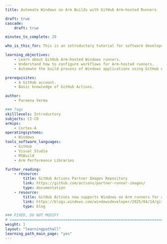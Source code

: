 ```yaml
---
title: Automate Windows on Arm Builds with GitHub Arm-hosted Runners

draft: true
cascade:
    draft: true

minutes_to_complete: 20

who_is_this_for: This is an introductory tutorial for software developers interested in automating Windows application builds on Arm architecture using GitHub Actions.

learning_objectives:
    - Learn about GitHub Arm-hosted Windows runners.
    - Understand how to configure workflows for Arm-hosted runners.
    - Automate the build process of Windows applications using GitHub Actions.

prerequisites:
    - A GitHub account. 
    - Basic knowledge of GitHub Actions.

author: 
    - Pareena Verma

### Tags
skilllevels: Introductory
subjects: CI-CD
armips:
    - Cortex-A
operatingsystems:
    - Windows
tools_software_languages:
    - GitHub
    - Visual Studio
    - MSBuild
    - Arm Performance Libraries

further_reading:
    - resource:
        title: GitHub Actions Partner Images Repository
        link: https://github.com/actions/partner-runner-images/
        type: documentation
    - resource:
        title: GitHub Actions now supports Windows on Arm runners for all public repos
        link: https://blogs.windows.com/windowsdeveloper/2025/04/14/github-actions-now-supports-windows-on-arm-runners-for-all-public-repos/
        type: blog

### FIXED, DO NOT MODIFY
# ================================================================================
weight: 1
layout: "learningpathall"
learning_path_main_page: "yes"
---
```


